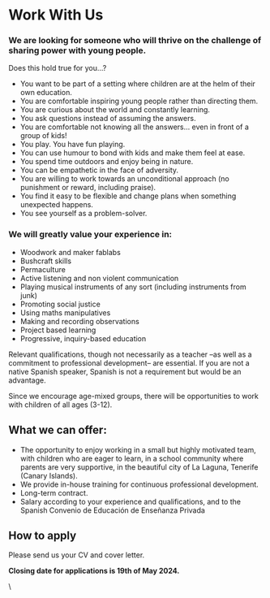 # Work With Us

### We are looking for someone who will thrive on the challenge of sharing power with young people.

Does this hold true for you...?

* You want to be part of a setting where children are at the helm of their own education.
* You are comfortable inspiring young people rather than directing them.
* You are curious about the world and constantly learning.
* You ask questions instead of assuming the answers.
* You are comfortable not knowing all the answers… even in front of a group of kids!&#x20;
* You play. You have fun playing.&#x20;
* You can use humour to bond with kids and make them feel at ease.
* You spend time outdoors and enjoy being in nature.
* You can be empathetic in the face of adversity.
* You are willing to work towards an unconditional approach (no punishment or reward, including praise).
* You find it easy to be flexible and change plans when something unexpected happens.&#x20;
* You see yourself as a problem-solver.&#x20;

### We will greatly value your experience in:

* Woodwork and maker fablabs
* Bushcraft skills
* Permaculture
* Active listening and non violent communication
* Playing musical instruments of any sort (including instruments from junk)
* Promoting social justice
* Using maths manipulatives
* Making and recording observations
* Project based learning
* Progressive, inquiry-based education

Relevant qualifications, though not necessarily as a teacher –as well as a commitment to professional development– are essential. If you are not a native Spanish speaker, Spanish is not a requirement but would be an advantage.

Since we encourage age-mixed groups, there will be opportunities to work with children of all ages (3-12).&#x20;

## What we can offer:

* The opportunity to enjoy working in a small but highly motivated team, with children who are eager to learn, in a school community where parents are very supportive, in the beautiful city of La Laguna, Tenerife (Canary Islands).
* We provide in-house training for continuous professional development.
* Long-term contract.
* Salary according to your experience and qualifications, and to the Spanish Convenio de Educación de Enseñanza Privada

## How to apply

Please send us your CV and cover letter.

**Closing date for applications is 19th of May 2024.**

\
